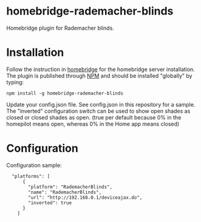 # homebridge-rademacher-blinds
Homebridge plugin for Rademacher blinds.

# Installation
Follow the instruction in [homebridge](https://www.npmjs.com/package/homebridge) for the homebridge server installation.
The plugin is published through [NPM](https://www.npmjs.com/package/homebridge-rademacher-blinds) and should be installed "globally" by typing:
```
npm install -g homebridge-rademacher-blinds
```
Update your config.json file. See config.json in this repository for a sample.
The "inverted" configuration switch can be used to show open shades as closed or closed shades as open. (true per default because 0% in the homepilot means open, whereas 0% in the Home app means closed)

# Configuration

Configuration sample:
```
  "platforms": [
      {
        "platform": "RademacherBlinds",
        "name": "RademacherBlinds",
        "url": "http://192.168.0.1/deviceajax.do",
        "inverted": true
      }
    ]
```
